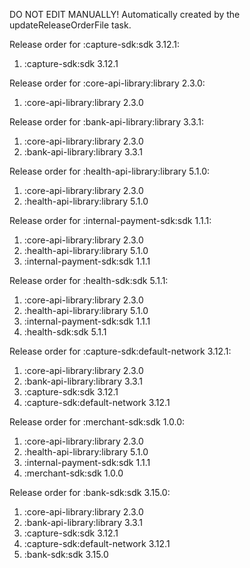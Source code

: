 DO NOT EDIT MANUALLY!
Automatically created by the updateReleaseOrderFile task.

Release order for :capture-sdk:sdk 3.12.1:
 1. :capture-sdk:sdk 3.12.1

Release order for :core-api-library:library 2.3.0:
 1. :core-api-library:library 2.3.0

Release order for :bank-api-library:library 3.3.1:
 1. :core-api-library:library 2.3.0
 2. :bank-api-library:library 3.3.1

Release order for :health-api-library:library 5.1.0:
 1. :core-api-library:library 2.3.0
 2. :health-api-library:library 5.1.0

Release order for :internal-payment-sdk:sdk 1.1.1:
 1. :core-api-library:library 2.3.0
 2. :health-api-library:library 5.1.0
 3. :internal-payment-sdk:sdk 1.1.1

Release order for :health-sdk:sdk 5.1.1:
 1. :core-api-library:library 2.3.0
 2. :health-api-library:library 5.1.0
 3. :internal-payment-sdk:sdk 1.1.1
 4. :health-sdk:sdk 5.1.1

Release order for :capture-sdk:default-network 3.12.1:
 1. :core-api-library:library 2.3.0
 2. :bank-api-library:library 3.3.1
 3. :capture-sdk:sdk 3.12.1
 4. :capture-sdk:default-network 3.12.1

Release order for :merchant-sdk:sdk 1.0.0:
 1. :core-api-library:library 2.3.0
 2. :health-api-library:library 5.1.0
 3. :internal-payment-sdk:sdk 1.1.1
 4. :merchant-sdk:sdk 1.0.0

Release order for :bank-sdk:sdk 3.15.0:
 1. :core-api-library:library 2.3.0
 2. :bank-api-library:library 3.3.1
 3. :capture-sdk:sdk 3.12.1
 4. :capture-sdk:default-network 3.12.1
 5. :bank-sdk:sdk 3.15.0

